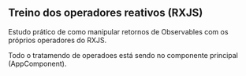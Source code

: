 <!DOCTYPE html>
<html lang="PT-BR">
<head>
  <meta charset="UTF-8">
  <meta name="viewport" content="width=device-width, initial-scale=1.0">
</head>
<body>
    <h2>Treino dos operadores reativos (RXJS)</h2>
    <p>Estudo prático de como manipular retornos de Observables com os próprios operadores do RXJS.</p>
    <p>Todo o tratamendo de operadoes está sendo no componente principal (AppComponent).</p>
</body>
</html>
